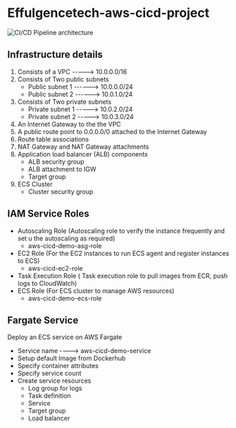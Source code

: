 # Effulgencetech-aws-cicd-project
![CI/CD Pipeline architecture](https://github.com/Michaelgwei86/effulgencetech-aws-cicd/blob/main/effulgencetech-aws-cicd-demo.jpg)

## Infrastructure details
1. Consists of a VPC -----> 10.0.0.0/16
2. Consists of Two public subnets
    - Public subnet 1 ------> 10.0.0.0/24
    - Public subnet 2 ------> 10.0.1.0/24
3. Consists of Two private subnets
    - Private subnet 1 -----> 10.0.2.0/24
    - Private subnet 2 -----> 10.0.3.0/24
4. An Internet Gateway to the the VPC
5. A public route point to 0.0.0.0/0 attached to the Internet Gateway
6. Route table associations
7. NAT Gateway and NAT Gateway attachments
8. Application load balancer (ALB) components
    - ALB security group
    - ALB attachment to IGW
    - Target group
9. ECS Cluster
    - Cluster security group

## IAM Service Roles
- Autoscaling Role (Autoscaling role to verify the instance frequently and set u the autoscaling as required)
    - aws-cicd-demo-asg-role
- EC2 Role (For the EC2 instances to run ECS agent and register instances to ECS)
    - aws-cicd-ec2-role
- Task Execution Role ( Task execution role to pull images from ECR, push logs to CloudWatch)
- ECS Role (For ECS cluster to manage AWS resources)
    - aws-cicd-demo-ecs-role

## Fargate Service 
Deploy an ECS service on  AWS Fargate
- Service name ----> aws-cicd-demo-service
- Setup default Image from Dockerhub
- Specify container attributes
- Specify service count
- Create service resources
    - Log group for logs
    - Task definition
    - Service
    - Target group
    - Load balancer
